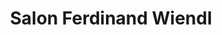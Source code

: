 ---
title: "Salon Ferdinand Wiendl"
url: /altenmarkt-an-der-alz/salon-ferdinand-wiendl/
shop: Friseur
---